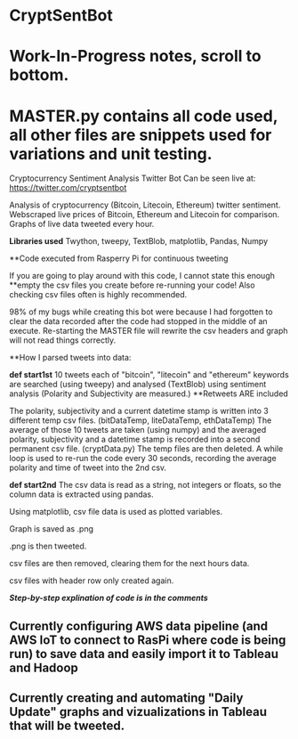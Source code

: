 # CryptSentBot
# Work-In-Progress notes, scroll to bottom.
# MASTER.py contains all code used, all other files are snippets used for variations and unit testing.
Cryptocurrency Sentiment Analysis Twitter Bot
Can be seen live at: https://twitter.com/cryptsentbot

Analysis of cryptocurrency (Bitcoin, Litecoin, Ethereum) twitter sentiment.
Webscraped live prices of Bitcoin, Ethereum and Litecoin for comparison.
Graphs of live data tweeted every hour. 

**Libraries used**
Twython, tweepy, TextBlob, matplotlib, Pandas, Numpy

**Code executed from Rasperry Pi for continuous tweeting

If you are going to play around with this code, I cannot state this enough **empty the csv files you create before re-running your code! Also checking csv files often is highly recommended.

98% of my bugs while creating this bot were because I had forgotten to clear the data recorded after the code had stopped in the middle of an execute. Re-starting the MASTER file will rewrite the csv headers and graph will not read things correctly.

**How I parsed tweets into data:

**def start1st**
10 tweets each of "bitcoin", "litecoin" and "ethereum" keywords are searched (using tweepy) and analysed (TextBlob) using sentiment analysis (Polarity and Subjectivity are measured.) **Retweets ARE included

The polarity, subjectivity and a current datetime stamp is written into 3 different temp csv files. (bitDataTemp, liteDataTemp, ethDataTemp)
The average of those 10 tweets are taken (using numpy) and the averaged polarity, subjectivity and a datetime stamp is recorded into a second permanent csv file. (cryptData.py)
The temp files are then deleted. A while loop is used to re-run the code every 30 seconds, recording the average polarity and time of tweet into the 2nd csv.

**def start2nd**
The csv data is read as a string, not integers or floats, so the column data is extracted using pandas.

Using matplotlib, csv file data is used as plotted variables. 

Graph is saved as .png

.png is then tweeted.

csv files are then removed, clearing them for the next hours data.

csv files with header row only created again.


***Step-by-step explination of code is in the comments***

## Currently configuring AWS data pipeline (and AWS IoT to connect to RasPi where code is being run) to save data and easily import it to Tableau and Hadoop
## Currently creating and automating "Daily Update" graphs and vizualizations in Tableau that will be tweeted.
